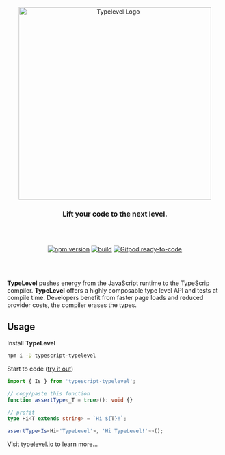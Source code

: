 <div id="typelevel-logo" align="center">
  <a href="https://github.com/danieldietrich/typelevel">
    <img alt="Typelevel Logo" width="450" src="https://user-images.githubusercontent.com/743833/196013156-9158e0d0-93eb-4615-a29c-dec51513a37b.png">
  </a>
  <h3>
    Lift your code to the next level.
  </h3>
</div>

<br/>
<br/>

<div id="badges" align="center">

[![npm version](https://img.shields.io/npm/v/typescript-typelevel?logo=npm&style=flat-square)](https://www.npmjs.com/package/typescript-typelevel/)
[![build](https://img.shields.io/github/workflow/status/danieldietrich/typelevel/Test/main?logo=github&style=flat-square)](https://github.com/danieldietrich/typelevel/actions/workflows/test.yml)
[![Gitpod ready-to-code](https://img.shields.io/badge/Gitpod-ready--to--code-blue?logo=gitpod&style=flat-square)](https://gitpod.io/#https://github.com/danieldietrich/typelevel)

</div>

<br/>
<br/>

**TypeLevel** pushes energy from the JavaScript runtime to the TypeScrip compiler. **TypeLevel** offers a highly composable type level API and tests at compile time. Developers benefit from faster page loads and reduced provider costs, the compiler erases the types.

## Usage

Install **TypeLevel**

```sh
npm i -D typescript-typelevel
```

Start to code ([try it out](https://shorturl.at/ioqv0))

```ts
import { Is } from 'typescript-typelevel';

// copy/paste this function
function assertType<_T = true>(): void {}

// profit
type Hi<T extends string> = `Hi ${T}!`;

assertType<Is<Hi<'TypeLevel'>, 'Hi TypeLevel!'>>();
```

Visit [typelevel.io](https://typelevel.io) to learn more...
